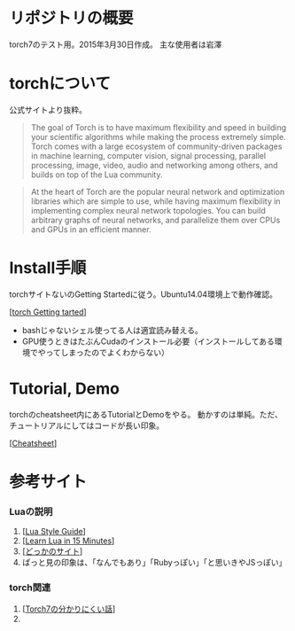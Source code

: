 # リポジトリの概要
torch7のテスト用。2015年3月30日作成。
主な使用者は岩澤

# torchについて
公式サイトより抜粋。
>The goal of Torch is to have maximum flexibility and speed in building your scientific algorithms while making the process extremely simple. Torch comes with a large ecosystem of community-driven packages in machine learning, computer vision, signal processing, parallel processing, image, video, audio and networking among others, and builds on top of the Lua community.

>At the heart of Torch are the popular neural network and optimization libraries which are simple to use, while having maximum flexibility in implementing complex neural network topologies. You can build arbitrary graphs of neural networks, and parallelize them over CPUs and GPUs in an efficient manner.

# Install手順
torchサイトないのGetting Startedに従う。Ubuntu14.04環境上で動作確認。

[[torch Getting tarted](http://torch.ch/docs/getting-started.html#_)]

* bashじゃないシェル使ってる人は適宜読み替える。
* GPU使うときはたぶんCudaのインストール必要（インストールしてある環境でやってしまったのでよくわからない）　

# Tutorial, Demo
torchのcheatsheet内にあるTutorialとDemoをやる。
動かすのは単純。ただ、チュートリアルにしてはコードが長い印象。

[[Cheatsheet](https://github.com/torch/torch7/wiki/Cheatsheet)]

# 参考サイト
### Luaの説明
1. [[Lua Style Guide](http://lua-users.org/wiki/LuaStyleGuide)]
2. [[Learn Lua in 15 Minutes](http://tylerneylon.com/a/learn-lua/)]
2. [[どっかのサイト](http://d.hatena.ne.jp/toromoti/20101124/1290573102)]
3. ぱっと見の印象は、「なんでもあり」「Rubyっぽい」「と思いきやJSっぽい」

### torch関連
1. [[Torch7の分かりにくい話](http://ultraist.hatenablog.com/entry/2015/01/30/221102)]
2. 

